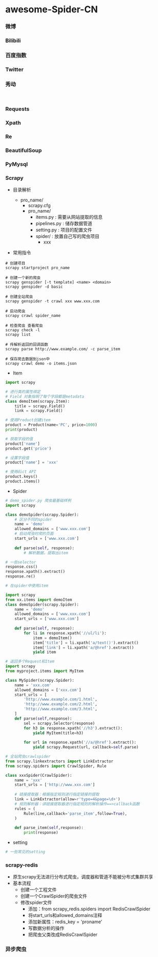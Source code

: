 # awesome-Spider-CN
### 微博

### Bilibili

### 百度指数

### Twitter

### 秀动



<br/>

### Requests

### Xpath

### Re

### BeautifulSoup

### PyMysql

### Scrapy

- 目录解析
  - pro_name/
    - scrapy.cfg
    - pro_name/
      - items.py : 需要从网站提取的信息
      - pipelines.py : 储存数据管道
      - setting.py : 项目的配置文件
      - spider/ : 放置自己写的爬虫项目
        - xxx

- 常用指令

```shell
# 创建项目
scrapy startproject pro_name

# 创建一个新的爬虫
scrapy genspider [-t template] <name> <domain>
scrapy genspider -d basic

# 创建全站爬虫
scrapy genspider -t crawl xxx www.xxx.com

# 启动爬虫
scrapy crawl spider_name

# 检查爬虫 查看爬虫
scrapy check -l
scrapy list

# 传解析返回的回调函数
scrapy parse http://www.example.com/ -c parse_item

# 保存爬去数据到json中
scrapy crawl demo -o items.json
```



- Item

```python
import scrapy

# 进行类的属性绑定
# Field 对象指明了每个字段都是metadata
class demoItem(scrapy.Item):
    title = scrapy.Field()
    link = scrapy.Field()
```

```python
# 使用Product创建item
product = Product(name='PC', price=1000)
print(product)

# 获取字段的值
product['name']
product.get('price')

# 设置字段值
product['name'] = 'xxx'
```

```python
# 使用dict API
product.keys()
product.items()
```



- Spider

```python
# demo_spider.py 爬虫最基础样例
import scrapy

class demoSpider(scrapy.Spider):
    # 区分不同的spider
    name = 'demo'
    allowed_domains = ['www.xxx.com']
    # 启动爬虫时爬的页面
    start_urls = ['www.xxx.com']
    
    def parse(self, response):
        # 解析数据，提取出item
```

```python
# 一些selector
response.css()
response.xpath().extract()
response.re()
```

```python
# 在spider中使用item

import scrapy
from xx.items import demoItem
class demoSpider(scrapy.Spider):
    name = 'demo'
    allowed_domains = ['www.xxx.com']
    start_urls = ['www.xxx.com']
    
    def parse(self, response):
        for li in response.xpath('//ul/li'):
            item = demoItem()
            item['title'] = li.xpath('a/text()').extract()
            item['link'] = li.xpath('a/@href').extract()
            yield item
```

```python
# 返回多个Request和Item
import scrapy
from myproject.items import MyItem

class MySpider(scrapy.Spider):
    name = 'xxx.com'
    allowed_domains = ['xxx.com']
    start_urls = [
        'http://www.example.com/1.html',
        'http://www.example.com/2.html',
        'http://www.example.com/3.html',
    ]
    def parse(self,response):
        sel = scrapy.Selector(response)
        for h3 in response.xpath('//h3').extract():
            yield MyItem(title=h3)
        
        for url in response.xpath('//a/@href').extract():
            yield scrapy.Request(url, callback=self.parse)
```

```python
# 全站爬虫crawlspider
from scrapy.linkextractors import LinkExtractor
from scrapy.spiders import CrawlSpider, Rule

class xxxSpider(CrawlSpider):
    name = 'xxx'
    start_urls = ['http://www.xxx.com']
    
    # 链接提取器：根据指定规则进行指定链接的提取
    link = LinkExtractor(allow=r'type=4&page=\d+')
    # 规则解析器：讲链接提取器进行指定规则的解析操作==>callback函数
    rules = (
    	Rule(line,callback='parse_item',follow=True),
    )
    
    def parse_item(self,response):
        print(response)
```

- setting

```python
# 一些常见的setting
```



### scrapy-redis

- 原生scrapy无法进行分布式爬虫，调度器和管道不能被分布式集群共享
- 基本流程
  - 创建一个工程文件
  - 创建一个CrawlSpider的爬虫文件 
  - 修改spider文件
    - 添加：from scrapy_redis.spiders import RedisCrawlSpider
    - 将start_urls和allowed_domains注释
    - 添加新属性：redis_key = 'proname' 
    - 写数据分析的操作
    - 把爬虫父类改成RedisCrawlSpider

### 异步爬虫
